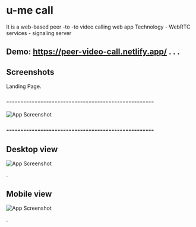 # u-me call
It is a web-based peer -to -to video calling web app
Technology - WebRTC
services - signaling server

Demo: https://peer-video-call.netlify.app/
.
.
.
------------------------------------------------
## Screenshots
Landing Page.

###  ----------------------------------------------------
![App Screenshot](https://res.cloudinary.com/dxsbiobeg/image/upload/v1696211754/dash/Screenshot_100_upodhz.png)

###  ----------------------------------------------------
## Desktop view
![App Screenshot](https://res.cloudinary.com/dxsbiobeg/image/upload/v1696211755/dash/Screenshot_101_pxjlg7.png)

.
## Mobile view

![App Screenshot](https://res.cloudinary.com/dxsbiobeg/image/upload/v1696212041/dash/photo_2023-10-02_07-29-59_wmxrke.jpg)

.




